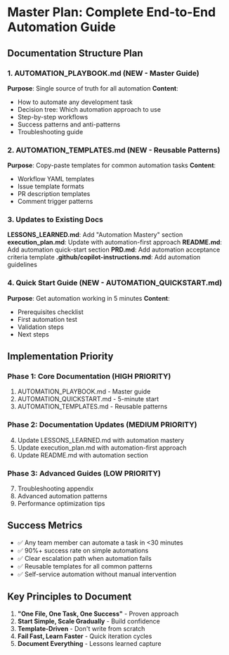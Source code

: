 # Master Plan: Complete End-to-End Automation Guide

## Documentation Structure Plan

### 1. AUTOMATION_PLAYBOOK.md (NEW - Master Guide)
**Purpose**: Single source of truth for all automation
**Content**:
- How to automate any development task
- Decision tree: Which automation approach to use
- Step-by-step workflows
- Success patterns and anti-patterns
- Troubleshooting guide

### 2. AUTOMATION_TEMPLATES.md (NEW - Reusable Patterns)
**Purpose**: Copy-paste templates for common automation tasks
**Content**:
- Workflow YAML templates
- Issue template formats
- PR description templates
- Comment trigger patterns

### 3. Updates to Existing Docs
**LESSONS_LEARNED.md**: Add "Automation Mastery" section
**execution_plan.md**: Update with automation-first approach
**README.md**: Add automation quick-start section
**PRD.md**: Add automation acceptance criteria template
**.github/copilot-instructions.md**: Add automation guidelines

### 4. Quick Start Guide (NEW - AUTOMATION_QUICKSTART.md)
**Purpose**: Get automation working in 5 minutes
**Content**:
- Prerequisites checklist
- First automation test
- Validation steps
- Next steps

## Implementation Priority

### Phase 1: Core Documentation (HIGH PRIORITY)
1. AUTOMATION_PLAYBOOK.md - Master guide
2. AUTOMATION_QUICKSTART.md - 5-minute start
3. AUTOMATION_TEMPLATES.md - Reusable patterns

### Phase 2: Documentation Updates (MEDIUM PRIORITY)  
4. Update LESSONS_LEARNED.md with automation mastery
5. Update execution_plan.md with automation-first approach
6. Update README.md with automation section

### Phase 3: Advanced Guides (LOW PRIORITY)
7. Troubleshooting appendix
8. Advanced automation patterns
9. Performance optimization tips

## Success Metrics
- ✅ Any team member can automate a task in <30 minutes
- ✅ 90%+ success rate on simple automations
- ✅ Clear escalation path when automation fails
- ✅ Reusable templates for all common patterns
- ✅ Self-service automation without manual intervention

## Key Principles to Document
1. **"One File, One Task, One Success"** - Proven approach
2. **Start Simple, Scale Gradually** - Build confidence
3. **Template-Driven** - Don't write from scratch
4. **Fail Fast, Learn Faster** - Quick iteration cycles
5. **Document Everything** - Lessons learned capture